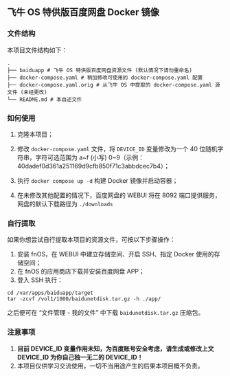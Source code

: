 ## 飞牛 OS 特供版百度网盘 Docker 镜像

### 文件结构

本项目文件结构如下：

```
.
├── baiduapp # 飞牛 OS 特供版百度网盘资源文件 (默认情况下请勿重命名)
├── docker-compose.yaml # 稍加修改可使用的 docker-compose.yaml 配置
├── docker-compose.yaml.orig # 从飞牛 OS 中提取的 docker-compose.yaml 源文件 (未经更改)
└── README.md # 本自述文件
```

### 如何使用

1. 克隆本项目；
2. 修改  `docker-compose.yaml` 文件，将 `DEVICE_ID` 变量修改为一个 40 位随机字符串，字符可选范围为 a\~f (小写) 0\~9（示例：40dadef0d361a251169d9cfb850f71c3abbdcec7b4）；

3. 执行 `docker compose up -d` 构建 Docker 镜像并启动容器；

4. 在未修改其他配置的情况下，百度网盘的 WEBUI 将在 8092 端口提供服务，网盘的默认下载路径为 `./downloads`

### 自行提取

如果你想尝试自行提取本项目的资源文件，可按以下步骤操作：

1. 安装 fnOS，在 WEBUI 中建立存储空间、开启 SSH、指定 Docker 使用的存储空间；
2. 在 fnOS 的应用商店下载并安装百度网盘 APP；
3. 登入 SSH 执行：

```shell
cd /var/apps/baiduapp/target
tar -zcvf /vol1/1000/baidunetdisk.tar.gz -h ./app/
```

之后便可在 “文件管理 - 我的文件” 中下载 `baidunetdisk.tar.gz` 压缩包。

### 注意事项

1. **目前 DEVICE_ID 变量作用未知，为百度账号安全考虑，请生成或修改上文 DEVICE_ID 为你自己独一无二的 DEVICE_ID！**
2. 本项目仅供学习交流使用，一切不当用途产生的后果本项目概不负责。